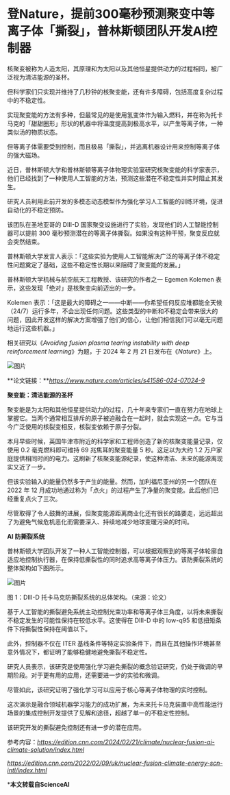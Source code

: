 # 登Nature，提前300毫秒预测聚变中等离子体「撕裂」，普林斯顿团队开发AI控制器

核聚变被称为人造太阳，其原理和为太阳以及其他恒星提供动力的过程相同，被广泛视为清洁能源的圣杯。

但科学家们只实现并维持了几秒钟的核聚变能，还有许多障碍，包括高度复杂过程中的不稳定性。

实现聚变能的方法有多种，但最常见的是使用氢变体作为输入燃料，并在称为托卡马克的「甜甜圈形」形状的机器中将温度提高到极高水平，以产生等离子体，一种类似汤的物质状态。

但等离子体需要受到控制，而且极易「撕裂」，并逃离机器设计用来控制等离子体的强大磁场。

近日，普林斯顿大学和普林斯顿等离子体物理实验室研究核聚变能的科学家表示，他们已经找到了一种使用人工智能的方法，预测这些潜在不稳定性并实时阻止其发生。

研究人员利用此前开发的多模态动态模型作为强化学习人工智能的训练环境，促进自动化的不稳定预防。

该团队在圣地亚哥的 DIII-D 国家聚变设施进行了实验，发现他们的人工智能控制器可以提前 300 毫秒预测潜在的等离子体撕裂。如果没有这种干预，聚变反应就会突然结束。

普林斯顿大学发言人表示：「这些实验为使用人工智能解决广泛的等离子体不稳定性问题奠定了基础，这些不稳定性长期以来阻碍了聚变能的发展。」

普林斯顿大学机械与航空航天工程教授、该研究的作者之一 Egemen Kolemen 表示，这些发现「绝对」是核聚变向前迈出的一步。

Kolemen 表示：「这是最大的障碍之一——中断——你希望任何反应堆都能全天候（24/7）运行多年，不会出现任何问题。这些类型的中断和不稳定会带来很大的问题，因此开发这样的解决方案增强了他们的信心，让他们相信我们可以毫无问题地运行这些机器。」

相关研究以《​*Avoiding fusion plasma tearing instability with deep reinforcement learning*​》为题，于 2024 年 2 月 21 日发布在《​*Nature*​》上。

![图片](https://pic.imgdb.cn/item/65f001549f345e8d03b3086d.png)

**论文链接：***https://www.nature.com/articles/s41586-024-07024-9*

**聚变能：清洁能源的圣杯**

聚变能是为太阳和其他恒星提供动力的过程，几十年来专家们一直在努力在地球上掌握它。当两个通常相互排斥的原子被迫融合在一起时，就会实现这一点。它与当今广泛使用的核裂变相反，核裂变依赖于原子分裂。

本月早些时候，英国牛津市附近的科学家和工程师创造了新的核聚变能量记录，仅使用 0.2 毫克燃料即可维持 69 兆焦耳的聚变能量 5 秒。这足以为大约 1.2 万户家庭提供相同时间的电力。这刷新了核聚变能源纪录，使这种清洁、未来的能源离现实又近了一步。

但该实验输入的能量仍然多于产生的能量。然而，加利福尼亚州的另一个团队在 2022 年 12 月成功地通过称为「点火」的过程产生了净量的聚变能。此后他们已经重复点火了三次。

尽管取得了令人鼓舞的进展，但聚变能源距离商业化还有很长的路要走，远远超出了为避免气候危机恶化而需要深入、持续地减少地球变暖污染的时间。

**AI 防撕裂系统**

普林斯顿大学团队开发了一种人工智能控制器，可以根据观察到的等离子体轮廓自适应地控制执行器，在保持低撕裂性的同时追求高等离子体压力。该防撕裂系统的整体架构如下图所示。

![图片](https://pic.imgdb.cn/item/65f0017e9f345e8d03b3d170.png)

图 1：DIII-D 托卡马克防撕裂系统的总体架构。（来源：论文）

基于人工智能的撕裂避免系统主动控制光束功率和等离子体三角度，以将未来撕裂不稳定发生的可能性保持在较低水平。这使得在 DIII-D 中的 low-q95 和低扭矩条件下将撕裂性保持在阈值以下。

此外，控制器不仅在 ITER 基线条件等特定实验条件下，而且在其他操作环境甚至意外情况下，都证明了能够稳健地避免撕裂不稳定性。

研究人员表示，该研究是使用强化学习避免撕裂的概念验证研究，仍处于微调的早期阶段。对于更有用的应用，还需要进一步的实验和微调。

尽管如此，该研究证明了强化学习可以应用于核心等离子体物理的实时控制。

这次演示是融合领域机器学习能力的成功扩展，为未来托卡马克装置中高性能运行场景的集成控制开发提供了见解和途径，超越了单一的不稳定性控制。

该研究开发的撕裂避免控制还有进一步的潜在应用。

参考内容：*https://edition.cnn.com/2024/02/21/climate/nuclear-fusion-ai-climate-solution/index.html*

*https://edition.cnn.com/2022/02/09/uk/nuclear-fusion-climate-energy-scn-intl/index.html*

***本文转载自ScienceAI**

